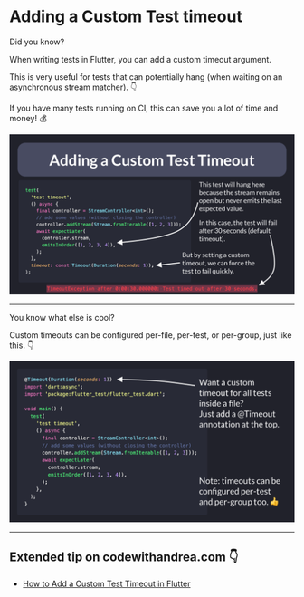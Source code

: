# Adding a Custom Test timeout

Did you know?

When writing tests in Flutter, you can add a custom timeout argument.

This is very useful for tests that can potentially hang (when waiting on an asynchronous stream matcher). 👇

If you have many tests running on CI, this can save you a lot of time and money! 💰

![](052.1-test-timeout.png)

---

You know what else is cool?

Custom timeouts can be configured per-file, per-test, or per-group, just like this. 👇

![](052.2-test-timeout.png)

---

## Extended tip on codewithandrea.com 👇

- [How to Add a Custom Test Timeout in Flutter](https://codewithandrea.com/tips/custom-test-timeout-flutter/)